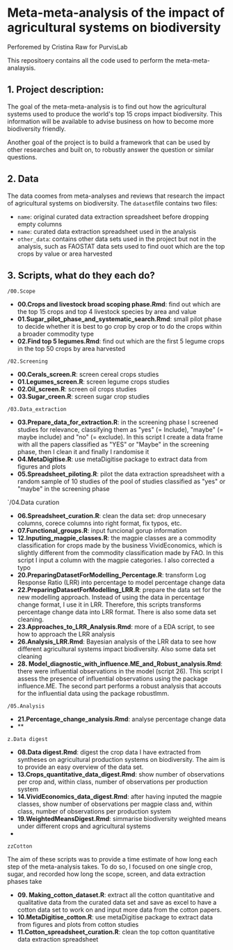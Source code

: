 # Meta-meta-analysis of the impact of agricultural systems on biodiversity
Perforemed by Cristina Raw for PurvisLab

This repositoery contains all the code used to perform the meta-meta-analaysis.

## 1. Project description:

The goal of the meta-meta-analysis is to find out how the agricultural systems used to produce the world's top 15 crops impact biodiversity. 
This information will be available to advise business on how to become more biodiversity friendly.

Another goal of the project is to build a framework that can be used by other researches and built on, to robustly answer the question or similar questions. 

## 2. Data

The data coomes from meta-analyses and reviews that research the impact of agricultural systems on biodiversity. The `dataset`file contains two files:

  - `name`: original curated data extraction spreadsheet before dropping empty columns
  - `name`: curated data extraction spreadsheet used in the analysis
  - `other_data`: contains other data sets used in the project but not in the analysis, such as FAOSTAT data sets used to find ouot which are the top crops
 by value or area harvested

## 3. Scripts, what do they each do?

`/00.Scope`

- **00.Crops and livestock broad scoping phase.Rmd**: find out which are the top 15 crops and top 4 livestock species by area and value
- **01.Sugar_pilot_phase_and_systematic_search.Rmd**: small pilot phase to decide  whether it is best to go crop by crop or to do the crops within a broader commodity 
type
- **02.Find top 5 legumes.Rmd**: find out which are the first 5 legume crops in the top 50 crops by area harvested

`/02.Screening`

- **00.Cerals_screen.R**: screen cereal crops studies
- **01.Legumes_screen.R**: screen legume crops studies
- **02.Oil_screen.R**: screen oil crops studies
- **03.Sugar_creen.R**: screen sugar crop studies 

`/03.Data_extraction`

- **03.Prepare_data_for_extraction.R**: in the screening phase I screened studies for relevance, classifying them as "yes" (= Include), "maybe" (= maybe include)
and "no" (= exclude). In this script I create a data frame with all the papers classified as "YES" or "Maybe" in the screening phase, then I clean it and finally I
randomise it
- **04.MetaDigitise.R**: use metaDigitise package to extract data from figures and plots
- **05.Spreadsheet_piloting.R**: pilot the data extraction spreadsheet with a random sample of 10 studies of the pool of studies classified as "yes" or "maybe"
in the screening phase

`/04.Data curation

- **06.Spreadsheet_curation.R**:  clean the data set: drop unnecesary columns, corece columns into right format, fix typos, etc.
- **07.Functional_groups.R**: input funcional gorup information
- **12.Inputing_magpie_classes.R**: the magpie classes are a commodity classification for crops made by the business VividEconomics, which  is slightly
different from the commodity classification made by FAO. In this script I input a column with the magpie categories. I also corrected a typo 
- **20.PreparingDatasetForModelling_Percentage.R**: transform Log Response Ratio (LRR) into percentage to model percentage change data
- **22.PreparingDatasetForModelling_LRR.R**: prepare the data set for the new modelling approach. Instead of using the data in percentage change format, I use it in LRR. Therefore, this scripts transforms percentage change data into LRR format. There is also some data set cleaning.
- **23.Approaches_to_LRR_Analysis.Rmd**: more of a EDA script, to see how to approach the LRR analysis
- **26.Analysis_LRR.Rmd**:  Bayesian analysis of the LRR data to see how different agricultural systems impact biodiversity. Also some data set cleaning
- **28. Model_diagnostic_with_influence.ME_and_Robust_analysis.Rmd**: there were influential observations in the model (script 26). This script I assess the presence of influential observations using the package influence.ME. The second part performs a robust analysis that accouts for the influential data using the package robustlmm.

`/05.Analysis`

- **21.Percentage_change_analysis.Rmd**: analyse percentage change data
- **

`z.Data digest`

- **08.Data digest.Rmd**: digest the crop data I have extracted from syntheses on agricultural production systems on biodiversity. The aim is to provide an easy overview of the data set.
- **13.Crops_quantitative_data_digest.Rmd**: show number of observations per crop and, within class, number of observations per production system 
- **14.VividEconomics_data_digest.Rmd**: after having inputed the magpie classes, show number of observations per magpie class and, within class, number of 
observations per production system 
- **19.WeightedMeansDigest.Rmd**: simmarise biodiversity weighted means under different crops and agricultural systems
- 

`zzCotton`

The aim of these scripts was to provide a time estimate of how long each step of the meta-analysis takes. To do so, I focused on one single crop, sugar, and 
recorded how long the scope, screen, and data extraction phases take

- **09. Making_cotton_dataset.R**: extract all the cotton quantitative and qualitative data from the curated data set and save as excel to have a cotton data set to work on and input more data from the cotton papers.
- **10.MetaDigitise_cotton.R**: use metaDigitise package to extract data from figures and plots from cotton studies
- **11.Cotton_spreadsheet_curation.R**: clean the top cotton quantitative data extraction spreadsheet

